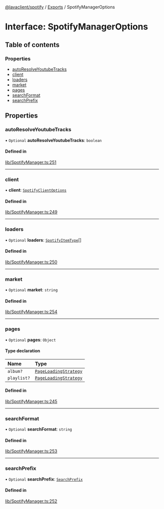 [@lavaclient/spotify](../README.md) / [Exports](../modules.md) / SpotifyManagerOptions

# Interface: SpotifyManagerOptions

## Table of contents

### Properties

- [autoResolveYoutubeTracks](SpotifyManagerOptions.md#autoresolveyoutubetracks)
- [client](SpotifyManagerOptions.md#client)
- [loaders](SpotifyManagerOptions.md#loaders)
- [market](SpotifyManagerOptions.md#market)
- [pages](SpotifyManagerOptions.md#pages)
- [searchFormat](SpotifyManagerOptions.md#searchformat)
- [searchPrefix](SpotifyManagerOptions.md#searchprefix)

## Properties

### autoResolveYoutubeTracks

• `Optional` **autoResolveYoutubeTracks**: `boolean`

#### Defined in

[lib/SpotifyManager.ts:251](https://github.com/lavaclient/plugins/blob/072af81/packages/spotify/src/lib/SpotifyManager.ts#L251)

___

### client

• **client**: [`SpotifyClientOptions`](SpotifyClientOptions.md)

#### Defined in

[lib/SpotifyManager.ts:249](https://github.com/lavaclient/plugins/blob/072af81/packages/spotify/src/lib/SpotifyManager.ts#L249)

___

### loaders

• `Optional` **loaders**: [`SpotifyItemType`](../enums/SpotifyItemType.md)[]

#### Defined in

[lib/SpotifyManager.ts:250](https://github.com/lavaclient/plugins/blob/072af81/packages/spotify/src/lib/SpotifyManager.ts#L250)

___

### market

• `Optional` **market**: `string`

#### Defined in

[lib/SpotifyManager.ts:254](https://github.com/lavaclient/plugins/blob/072af81/packages/spotify/src/lib/SpotifyManager.ts#L254)

___

### pages

• `Optional` **pages**: `Object`

#### Type declaration

| Name | Type |
| :------ | :------ |
| `album?` | [`PageLoadingStrategy`](PageLoadingStrategy.md) |
| `playlist?` | [`PageLoadingStrategy`](PageLoadingStrategy.md) |

#### Defined in

[lib/SpotifyManager.ts:245](https://github.com/lavaclient/plugins/blob/072af81/packages/spotify/src/lib/SpotifyManager.ts#L245)

___

### searchFormat

• `Optional` **searchFormat**: `string`

#### Defined in

[lib/SpotifyManager.ts:253](https://github.com/lavaclient/plugins/blob/072af81/packages/spotify/src/lib/SpotifyManager.ts#L253)

___

### searchPrefix

• `Optional` **searchPrefix**: [`SearchPrefix`](../modules.md#searchprefix)

#### Defined in

[lib/SpotifyManager.ts:252](https://github.com/lavaclient/plugins/blob/072af81/packages/spotify/src/lib/SpotifyManager.ts#L252)

